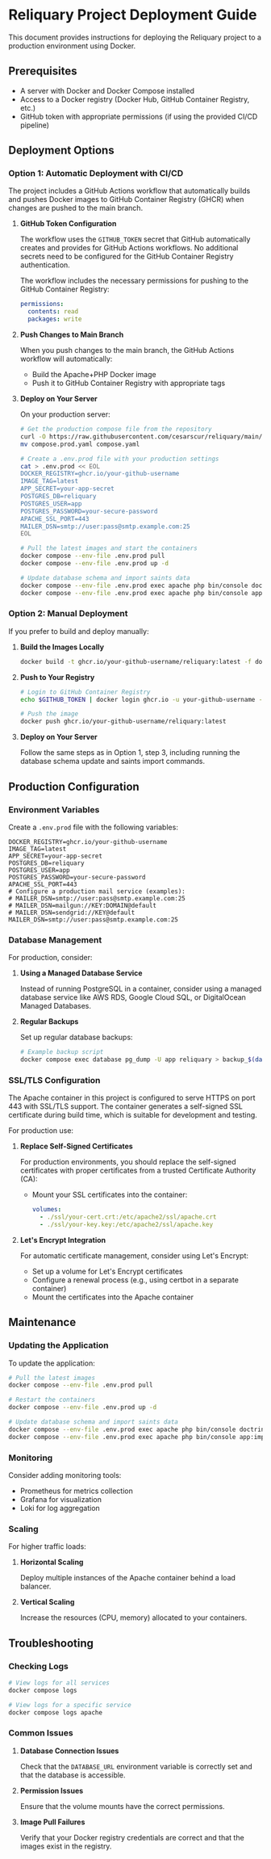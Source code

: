 # Reliquary Project Deployment Guide

This document provides instructions for deploying the Reliquary project to a production environment using Docker.

## Prerequisites

- A server with Docker and Docker Compose installed
- Access to a Docker registry (Docker Hub, GitHub Container Registry, etc.)
- GitHub token with appropriate permissions (if using the provided CI/CD pipeline)

## Deployment Options

### Option 1: Automatic Deployment with CI/CD

The project includes a GitHub Actions workflow that automatically builds and pushes Docker images to GitHub Container Registry (GHCR) when changes are pushed to the main branch.

1. **GitHub Token Configuration**

   The workflow uses the `GITHUB_TOKEN` secret that GitHub automatically creates and provides for GitHub Actions workflows. No additional secrets need to be configured for the GitHub Container Registry authentication.

   The workflow includes the necessary permissions for pushing to the GitHub Container Registry:
   ```yaml
   permissions:
     contents: read
     packages: write
   ```

2. **Push Changes to Main Branch**

   When you push changes to the main branch, the GitHub Actions workflow will automatically:
   - Build the Apache+PHP Docker image
   - Push it to GitHub Container Registry with appropriate tags

3. **Deploy on Your Server**

   On your production server:

   ```bash
   # Get the production compose file from the repository
   curl -O https://raw.githubusercontent.com/cesarscur/reliquary/main/compose.prod.yaml
   mv compose.prod.yaml compose.yaml
   ```
   ```bash
   # Create a .env.prod file with your production settings
   cat > .env.prod << EOL
   DOCKER_REGISTRY=ghcr.io/your-github-username
   IMAGE_TAG=latest
   APP_SECRET=your-app-secret
   POSTGRES_DB=reliquary
   POSTGRES_USER=app
   POSTGRES_PASSWORD=your-secure-password
   APACHE_SSL_PORT=443
   MAILER_DSN=smtp://user:pass@smtp.example.com:25
   EOL

   # Pull the latest images and start the containers
   docker compose --env-file .env.prod pull
   docker compose --env-file .env.prod up -d

   # Update database schema and import saints data
   docker compose --env-file .env.prod exec apache php bin/console doctrine:schema:update --force
   docker compose --env-file .env.prod exec apache php bin/console app:import-saints
   ```

### Option 2: Manual Deployment

If you prefer to build and deploy manually:

1. **Build the Images Locally**

   ```bash
   docker build -t ghcr.io/your-github-username/reliquary:latest -f docker/apache/Dockerfile.prod .
   ```

2. **Push to Your Registry**

   ```bash
   # Login to GitHub Container Registry
   echo $GITHUB_TOKEN | docker login ghcr.io -u your-github-username --password-stdin

   # Push the image
   docker push ghcr.io/your-github-username/reliquary:latest
   ```

3. **Deploy on Your Server**

   Follow the same steps as in Option 1, step 3, including running the database schema update and saints import commands.

## Production Configuration

### Environment Variables

Create a `.env.prod` file with the following variables:

```
DOCKER_REGISTRY=ghcr.io/your-github-username
IMAGE_TAG=latest
APP_SECRET=your-app-secret
POSTGRES_DB=reliquary
POSTGRES_USER=app
POSTGRES_PASSWORD=your-secure-password
APACHE_SSL_PORT=443
# Configure a production mail service (examples):
# MAILER_DSN=smtp://user:pass@smtp.example.com:25
# MAILER_DSN=mailgun://KEY:DOMAIN@default
# MAILER_DSN=sendgrid://KEY@default
MAILER_DSN=smtp://user:pass@smtp.example.com:25
```

### Database Management

For production, consider:

1. **Using a Managed Database Service**

   Instead of running PostgreSQL in a container, consider using a managed database service like AWS RDS, Google Cloud SQL, or DigitalOcean Managed Databases.

2. **Regular Backups**

   Set up regular database backups:

   ```bash
   # Example backup script
   docker compose exec database pg_dump -U app reliquary > backup_$(date +%Y%m%d).sql
   ```

### SSL/TLS Configuration

The Apache container in this project is configured to serve HTTPS on port 443 with SSL/TLS support. The container generates a self-signed SSL certificate during build time, which is suitable for development and testing.

For production use:

1. **Replace Self-Signed Certificates**

   For production environments, you should replace the self-signed certificates with proper certificates from a trusted Certificate Authority (CA):

   - Mount your SSL certificates into the container:
     ```yaml
     volumes:
       - ./ssl/your-cert.crt:/etc/apache2/ssl/apache.crt
       - ./ssl/your-key.key:/etc/apache2/ssl/apache.key
     ```

2. **Let's Encrypt Integration**

   For automatic certificate management, consider using Let's Encrypt:

   - Set up a volume for Let's Encrypt certificates
   - Configure a renewal process (e.g., using certbot in a separate container)
   - Mount the certificates into the Apache container

## Maintenance

### Updating the Application

To update the application:

```bash
# Pull the latest images
docker compose --env-file .env.prod pull

# Restart the containers
docker compose --env-file .env.prod up -d

# Update database schema and import saints data
docker compose --env-file .env.prod exec apache php bin/console doctrine:schema:update --force
docker compose --env-file .env.prod exec apache php bin/console app:import-saints
```

### Monitoring

Consider adding monitoring tools:

- Prometheus for metrics collection
- Grafana for visualization
- Loki for log aggregation

### Scaling

For higher traffic loads:

1. **Horizontal Scaling**

   Deploy multiple instances of the Apache container behind a load balancer.

2. **Vertical Scaling**

   Increase the resources (CPU, memory) allocated to your containers.

## Troubleshooting

### Checking Logs

```bash
# View logs for all services
docker compose logs

# View logs for a specific service
docker compose logs apache
```

### Common Issues

1. **Database Connection Issues**

   Check that the `DATABASE_URL` environment variable is correctly set and that the database is accessible.

2. **Permission Issues**

   Ensure that the volume mounts have the correct permissions.

3. **Image Pull Failures**

   Verify that your Docker registry credentials are correct and that the images exist in the registry.
